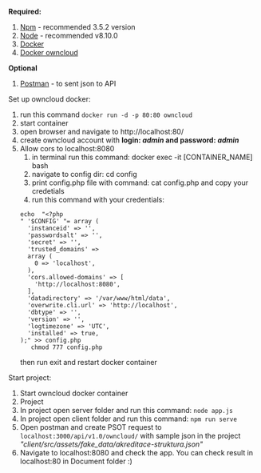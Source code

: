 **Required:**

1. [Npm](https://www.npmjs.com/get-npm) - recommended 3.5.2 version 
2. [Node](https://nodejs.org/en/download/) - recommended v8.10.0
3. [Docker](https://www.docker.com/products/docker-desktop)
4. [Docker owncloud](https://hub.docker.com/_/owncloud)

**Optional**
1. [Postman](https://www.getpostman.com/downloads/) - to sent json to API

Set up owncloud docker: 
1. run this command `docker run -d -p 80:80 owncloud`
2. start container 
3. open browser and navigate to http://localhost:80/
4. create owncloud account with **login: _admin_ and password: _admin_**
5. Allow cors to localhost:8080
   1. in terminal run this command: docker exec -it [CONTAINER_NAME] bash
   2. navigate to config dir: cd config
   4. print config.php file with command: cat config.php and copy your credetials
   3. run this command with your credentials: 
   ```
   echo  "<?php
   " '$CONFIG' "= array (
     'instanceid' => '',
     'passwordsalt' => '',
     'secret' => '',
     'trusted_domains' => 
     array (
       0 => 'localhost',
     ),
     'cors.allowed-domains' => [
       'http://localhost:8080',
     ],
     'datadirectory' => '/var/www/html/data',
     'overwrite.cli.url' => 'http://localhost',
     'dbtype' => '',
     'version' => '',
     'logtimezone' => 'UTC',
     'installed' => true,
   );" >> config.php
      chmod 777 config.php
   ```
   then run exit and restart docker container

Start project: 
1. Start owncloud docker container
2. Project
  1. In project open server folder and run this command: `node app.js`
  2. In project open client folder and run this command: `npm run serve`
3. Open postman and create PSOT request to `localhost:3000/api/v1.0/owncloud/` with sample json in the project *"client/src/assets/fake_data/akreditace-struktura.json"*
4. Navigate to localhost:8080 and check the app. You can check result in localhost:80 in Document folder :) 
